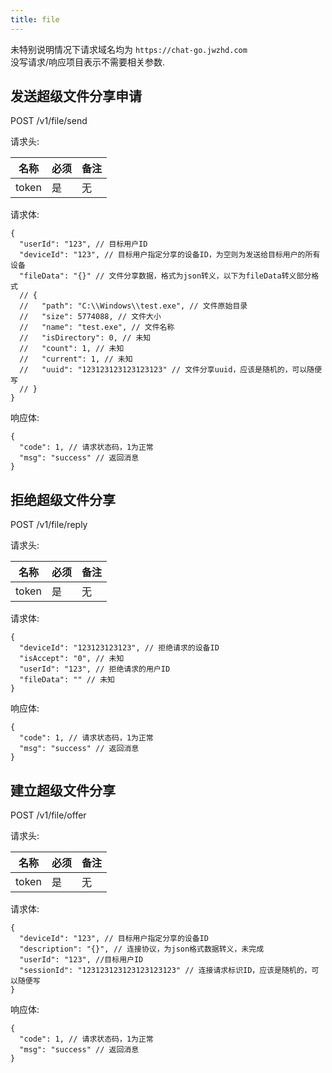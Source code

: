 ```yaml
---
title: file
---
```


未特别说明情况下请求域名均为 `https://chat-go.jwzhd.com`  
没写请求/响应项目表示不需要相关参数.  

## 发送超级文件分享申请

POST /v1/file/send

请求头:  

|名称|必须|备注|
|-----|-----|-----|
|token|是|无|

请求体:  

```JSONC
{
  "userId": "123", // 目标用户ID
  "deviceId": "123", // 目标用户指定分享的设备ID，为空则为发送给目标用户的所有设备
  "fileData": "{}" // 文件分享数据，格式为json转义，以下为fileData转义部分格式
  // {
  //   "path": "C:\\Windows\\test.exe", // 文件原始目录
  //   "size": 5774088, // 文件大小
  //   "name": "test.exe", // 文件名称
  //   "isDirectory": 0, // 未知
  //   "count": 1, // 未知
  //   "current": 1, // 未知
  //   "uuid": "123123123123123123" // 文件分享uuid，应该是随机的，可以随便写
  // }
}
```

响应体:  

```JSONC
{
  "code": 1, // 请求状态码，1为正常
  "msg": "success" // 返回消息
}
```

## 拒绝超级文件分享

POST /v1/file/reply

请求头:  

|名称|必须|备注|
|-----|-----|-----|
|token|是|无|

请求体:  

```JSONC
{
  "deviceId": "123123123123", // 拒绝请求的设备ID
  "isAccept": "0", // 未知
  "userId": "123", // 拒绝请求的用户ID
  "fileData": "" // 未知
}
```

响应体:  

```JSONC
{
  "code": 1, // 请求状态码，1为正常
  "msg": "success" // 返回消息
}
```

## 建立超级文件分享

POST /v1/file/offer

请求头:  

|名称|必须|备注|
|-----|-----|-----|
|token|是|无|

请求体:  

```JSONC
{
  "deviceId": "123", // 目标用户指定分享的设备ID
  "description": "{}", // 连接协议，为json格式数据转义，未完成
  "userId": "123", //目标用户ID
  "sessionId": "123123123123123123123" // 连接请求标识ID，应该是随机的，可以随便写
}
```

响应体:  

```JSONC
{
  "code": 1, // 请求状态码，1为正常
  "msg": "success" // 返回消息
}
```
